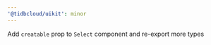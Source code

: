 ```yaml
---
'@tidbcloud/uikit': minor
---
```


Add `creatable` prop to `Select` component and re-export more types
